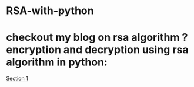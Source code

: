 # RSA-with-python
# checkout my blog on rsa algorithm ? encryption and decryption using rsa algorithm in python:
<a name="section-1"></a> 
[Section 1](#https://medium.com/@p627997/rsa-algorithm-encryption-decryption-using-rsa-algorithm-in-python-12bbc9652d41)
